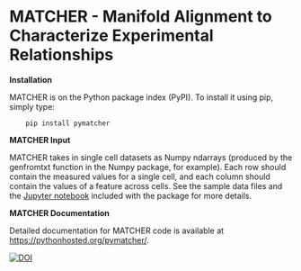 # MATCHER - Manifold Alignment to Characterize Experimental Relationships
**Installation**

MATCHER is on the Python package index (PyPI). To install it using pip, simply type:

        pip install pymatcher

**MATCHER Input**

MATCHER takes in single cell datasets as Numpy ndarrays (produced by the genfromtxt function in the Numpy package, for example). Each row should contain the measured values for a single cell, and each column should contain the values of a feature across cells. See the sample data files and the [Jupyter notebook](https://github.com/jw156605/MATCHER/blob/master/MATCHER_demo.ipynb) included with the package for more details.

**MATCHER Documentation**

Detailed documentation for MATCHER code is available at https://pythonhosted.org/pymatcher/.

[![DOI](https://zenodo.org/badge/94479837.svg)](https://zenodo.org/badge/latestdoi/94479837)
